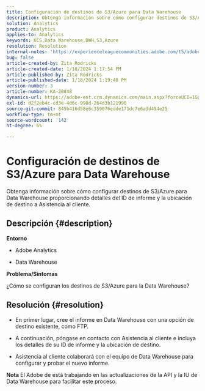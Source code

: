 ```yaml
---
title: Configuración de destinos de S3/Azure para Data Warehouse
description: Obtenga información sobre cómo configurar destinos de S3/Azure para Data Warehouse.
solution: Analytics
product: Analytics
applies-to: Analytics
keywords: KCS,Data Warehouse,DWH,S3,Azure
resolution: Resolution
internal-notes: 'https://experienceleaguecommunities.adobe.com/t5/adobe-analytics-ideas/amazon-s3-support-for-data-warehouse/idi-p/341037  Azure example: https://jira.corp.adobe.com/browse/AN-259530  S3 example: https://jira.corp.adobe.com/browse/AN-294769'
bug: false
article-created-by: Zita Rodricks
article-created-date: 1/18/2024 1:17:54 PM
article-published-by: Zita Rodricks
article-published-date: 1/18/2024 1:19:48 PM
version-number: 3
article-number: KA-20048
dynamics-url: https://adobe-ent.crm.dynamics.com/main.aspx?forceUCI=1&pagetype=entityrecord&etn=knowledgearticle&id=cf6b0afa-03b6-ee11-a569-6045bd0065f9
exl-id: d2f2eb4c-cd3e-4d6c-998d-264d3b121990
source-git-commit: 845b416d58e6c359076edde171dc7e6a3d494e25
workflow-type: tm+mt
source-wordcount: '142'
ht-degree: 6%

---
```


# Configuración de destinos de S3/Azure para Data Warehouse


Obtenga información sobre cómo configurar destinos de S3/Azure para Data Warehouse proporcionando detalles del ID de informe y la ubicación de destino a Asistencia al cliente.

## Descripción {#description}


<b>Entorno</b>

- Adobe Analytics

- Data Warehouse 

<b>Problema/Síntomas</b>

¿Cómo se configuran los destinos de S3/Azure para la Data Warehouse?


## Resolución {#resolution}


- En primer lugar, cree el informe en Data Warehouse con una opción de destino existente, como FTP.

- A continuación, póngase en contacto con Asistencia al cliente e incluya los detalles de su ID de informe y la ubicación de destino.

- Asistencia al cliente colaborará con el equipo de Data Warehouse para configurar y probar el nuevo informe.

<b>Nota</b>
El Adobe de está trabajando en las actualizaciones de la API y la IU de Data Warehouse para facilitar este proceso.
